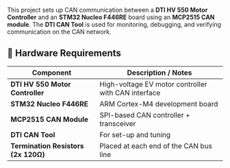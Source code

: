 This project sets up CAN communication between a **DTI HV 550 Motor Controller** and an **STM32 Nucleo F446RE** board using an **MCP2515 CAN module**. The **DTI CAN Tool** is used for monitoring, debugging, and verifying communication on the CAN network.

## 🔧 Hardware Requirements

| Component                           | Description / Notes                                              |
|-------------------------------      |------------------------------------------------------------------|
| **DTI HV 550 Motor Controller**     | High-voltage EV motor controller with CAN interface              |
| **STM32 Nucleo F446RE**             | ARM Cortex-M4 development board                                  |
| **MCP2515 CAN Module**              | SPI-based CAN controller + transceiver                           |
| **DTI CAN Tool**                    | For set-up and tuning                                            |
| **Termination Resistors (2x 120Ω)** | Placed at each end of the CAN bus line                           |
